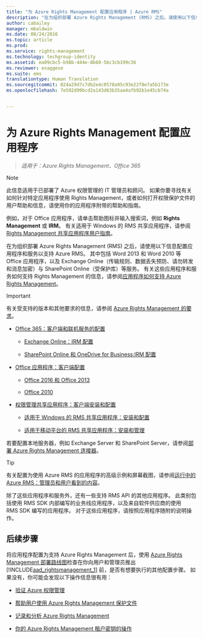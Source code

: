 ```yaml
---
title: "为 Azure Rights Management 配置应用程序 | Azure RMS"
description: "在为组织部署 Azure Rights Management (RMS) 之后，请使用以下信息配置应用程序和服务以支持 Azure RMS。 其中包括 Word 2013 和 Word 2010 等 Office 应用程序，以及 Exchange Online（传输规则、数据丢失预防、请勿转发和消息加密）与 SharePoint Online（受保护库）等服务。"
author: cabailey
manager: mbaldwin
ms.date: 08/24/2016
ms.topic: article
ms.prod: 
ms.service: rights-management
ms.technology: techgroup-identity
ms.assetid: ea09cbc5-b98b-444e-8b60-5bc3cb199c36
ms.reviewer: esaggese
ms.suite: ems
translationtype: Human Translation
ms.sourcegitcommit: 024a29d7c7db2e4c0578a95c93e22f8e7a5b173e
ms.openlocfilehash: 7e592d99bcd2a143d63b35aa4afb92b1e45cb74a


---
```


# 为 Azure Rights Management 配置应用程序

>*适用于：Azure Rights Management、Office 365*

> [!NOTE]
> 此信息适用于已部署了 Azure 权限管理的 IT 管理员和顾问。 如果你要寻找有关如何针对特定应用程序使用 Rights Management，或者如何打开权限保护文件的用户帮助和信息，请使用你的应用程序附带的帮助和指南。
>
> 例如，对于 Office 应用程序，请单击帮助图标并输入搜索词，例如 **Rights Management** 或 **IRM**。 有关适用于 Windows 的 RMS 共享应用程序，请参阅 [Rights Management 共享应用程序用户指南](../rms-client/sharing-app-user-guide.md)。

在为组织部署 Azure Rights Management (RMS) 之后，请使用以下信息配置应用程序和服务以支持 Azure RMS。 其中包括 Word 2013 和 Word 2010 等 Office 应用程序，以及 Exchange Online（传输规则、数据丢失预防、请勿转发和消息加密）与 SharePoint Online（受保护库）等服务。 有关这些应用程序和服务如何支持 Rights Management 的信息，请参阅[应用程序如何支持 Azure Rights Management](../understand-explore/applications-support.md)。

> [!IMPORTANT]
> 有关受支持的版本和其他要求的信息，请参阅 [Azure Rights Management 的要求](../get-started/requirements-azure-rms.md)。

-   [Office 365：客户端和联机服务的配置](configure-office365.md)

    -   [Exchange Online：IRM 配置](configure-office365.md#exchange-online-irm-configuration)

    -   [SharePoint Online 和 OneDrive for Business:IRM 配置](configure-office365.md#sharepoint-online-and-onedrive-for-business-irm-configuration)

- [Office 应用程序：客户端配置](configure-office-apps.md)

    -   [Office 2016 和 Office 2013](configure-office-apps.md#office-2016-and-office-2013)

    -   [Office 2010](configure-office-apps.md#office-2010)

-   [权限管理共享应用程序：客户端安装和配置](configure-sharing-app.md)

    -   [适用于 Windows 的 RMS 共享应用程序：安装和配置](configure-sharing-app.md#the-rms-sharing-application-for-windows-installation-and-configuration)

    -   [适用于移动平台的 RMS 共享应用程序：安装和管理](configure-sharing-app.md#the-rms-sharing-application-for-mobile-platforms-installation-and-management)


若要配置本地服务器，例如 Exchange Server 和 SharePoint Server，请参阅[部署 Azure Rights Management 连接器](deploy-rms-connector.md)。

> [!TIP]
> 有关配置为使用 Azure RMS 的应用程序的高级示例和屏幕截图，请参阅[运行中的 Azure RMS：管理员和用户看到的内容](../understand-explore/what-admins-users-see.md)。


除了这些应用程序和服务外，还有一些支持 RMS API 的其他应用程序。 此类别包括使用 RMS SDK 内部编写的业务线应用程序，以及来自软件供应商的使用 RMS SDK 编写的应用程序。 对于这些应用程序，请按照应用程序随附的说明操作。

## 后续步骤
将应用程序配置为支持 Azure Rights Management 后，使用 [Azure Rights Management 部署路线图](../plan-design/deployment-roadmap.md)检查在你向用户和管理员推出 [!INCLUDE[aad_rightsmanagement_1](../includes/aad_rightsmanagement_1_md.md)] 前，是否有想要执行的其他配置步骤。 如果没有，你可能会发现以下操作信息很有用：

- [验证 Azure 权限管理](verify.md)

- [帮助用户使用 Azure Rights Management 保护文件](help-users.md)

- [记录和分析 Azure Rights Management](log-analyze-usage.md)

- [你的 Azure Rights Management 租户密钥的操作](operations-tenant-key.md)





<!--HONumber=Aug16_HO4-->


